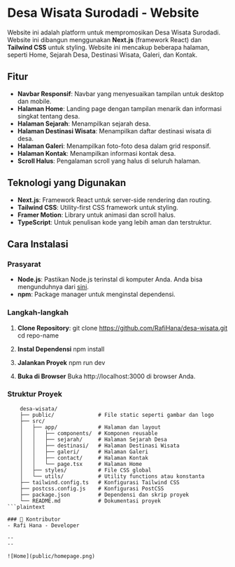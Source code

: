 # Desa Wisata Surodadi - Website

Website ini adalah platform untuk mempromosikan Desa Wisata Surodadi. Website ini dibangun menggunakan **Next.js** (framework React) dan **Tailwind CSS** untuk styling. Website ini mencakup beberapa halaman, seperti Home, Sejarah Desa, Destinasi Wisata, Galeri, dan Kontak.

## Fitur

- **Navbar Responsif**: Navbar yang menyesuaikan tampilan untuk desktop dan mobile.
- **Halaman Home**: Landing page dengan tampilan menarik dan informasi singkat tentang desa.
- **Halaman Sejarah**: Menampilkan sejarah desa.
- **Halaman Destinasi Wisata**: Menampilkan daftar destinasi wisata di desa.
- **Halaman Galeri**: Menampilkan foto-foto desa dalam grid responsif.
- **Halaman Kontak**: Menampilkan informasi kontak desa.
- **Scroll Halus**: Pengalaman scroll yang halus di seluruh halaman.

## Teknologi yang Digunakan

- **Next.js**: Framework React untuk server-side rendering dan routing.
- **Tailwind CSS**: Utility-first CSS framework untuk styling.
- **Framer Motion**: Library untuk animasi dan scroll halus.
- **TypeScript**: Untuk penulisan kode yang lebih aman dan terstruktur.

## Cara Instalasi

### Prasyarat

- **Node.js**: Pastikan Node.js terinstal di komputer Anda. Anda bisa mengunduhnya dari [sini](https://nodejs.org/).
- **npm**: Package manager untuk menginstal dependensi.

### Langkah-langkah

1. **Clone Repository**:
   git clone https://github.com/RafiHana/desa-wisata.git
   cd repo-name

2. **Instal Dependensi**
    npm install

3. **Jalankan Proyek**
    npm run dev

4. **Buka di Browser**
    Buka http://localhost:3000 di browser Anda.

### Struktur Proyek

```plaintext
    desa-wisata/
    ├── public/              # File static seperti gambar dan logo
    ├── src/
    │   ├── app/             # Halaman dan layout
    │   │   ├── components/  # Komponen reusable
    │   │   ├── sejarah/     # Halaman Sejarah Desa
    │   │   ├── destinasi/   # Halaman Destinasi Wisata
    │   │   ├── galeri/      # Halaman Galeri
    │   │   ├── contact/     # Halaman Kontak
    │   │   └── page.tsx     # Halaman Home
    │   ├── styles/          # File CSS global
    │   └── utils/           # Utility functions atau konstanta
    ├── tailwind.config.ts   # Konfigurasi Tailwind CSS
    ├── postcss.config.js    # Konfigurasi PostCSS
    ├── package.json         # Dependensi dan skrip proyek
    └── README.md            # Dokumentasi proyek
```plaintext

### 🤝 Kontributor
- Rafi Hana - Developer

--
--

![Home](public/homepage.png)